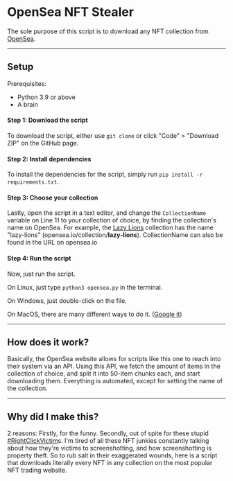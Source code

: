 # OpenSea NFT Stealer

The sole purpose of this script is to download any NFT collection from [OpenSea](https://opensea.io).

---

## Setup

Prerequisites:

- Python 3.9 or above
- A brain

#### Step 1: Download the script

To download the script, either use `git clone` or click "Code" > "Download ZIP" on the GitHub page.

#### Step 2: Install dependencies

To install the dependencies for the script, simply run `pip install -r requirements.txt`.

#### Step 3: Choose your collection

Lastly, open the script in a text editor, and change the `CollectionName` variable on Line 11 to your collection of choice, by finding the collection's name on OpenSea. For example, the [Lazy Lions](https://opensea.io/collection/lazy-lions) collection has the name "lazy-lions" (opensea.io/collection/**lazy-lions**). CollectionName can also be found in the URL on opensea.io

#### Step 4: Run the script

Now, just run the script.

On Linux, just type `python3 opensea.py` in the terminal.

On Windows, just double-click on the file.

On MacOS, there are many different ways to do it. ([Google it](https://google.com/?q=how+to+open+python+script+on+macos))

---

## How does it work?

Basically, the OpenSea website allows for scripts like this one to reach into their system via an API. Using this API, we fetch the amount of items in the collection of choice, and split it into 50-item chunks each, and start downloading them. Everything is automated, except for setting the name of the collection.

---

## Why did I make this?

2 reasons: Firstly, for the funny. Secondly, out of spite for these stupid [#RightClickVictim](https://mobile.twitter.com/hashtag/RightClickVictim)s. I'm tired of all these NFT junkies constantly talking about how they're victims to screenshotting, and how screenshotting is property theft. So to rub salt in their exaggerated wounds, here is a script that downloads literally every NFT in any collection on the most popular NFT trading website.
